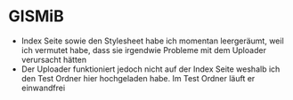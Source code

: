 # GISMiB
- Index Seite sowie den Stylesheet habe ich momentan leergeräumt, weil ich vermutet habe, dass sie irgendwie Probleme mit dem Uploader verursacht hätten
- Der Uploader funktioniert jedoch nicht auf der Index Seite weshalb ich den Test Ordner hier hochgeladen habe. Im Test Ordner läuft er einwandfrei
